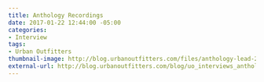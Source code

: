 ```yaml
---
title: Anthology Recordings
date: 2017-01-22 12:44:00 -05:00
categories:
- Interview
tags:
- Urban Outfitters
thumbnail-image: http://blog.urbanoutfitters.com/files/anthology-lead-2.jpg
external-url: http://blog.urbanoutfitters.com/blog/uo_interviews_anthology_recordings
---
```


